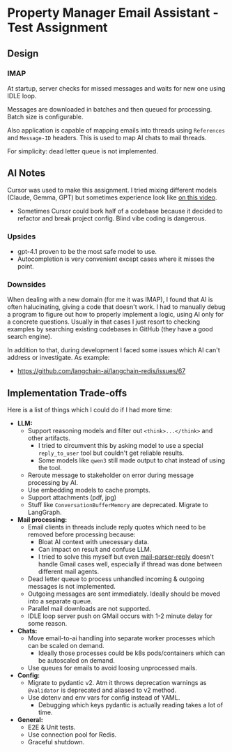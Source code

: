# Property Manager Email Assistant - Test Assignment

## Design

### IMAP

At startup, server checks for missed messages and waits for new one using IDLE loop.

Messages are downloaded in batches and then queued for processing. Batch size is configurable.

Also application is capable of mapping emails into threads using `References` and `Message-ID` headers. This is used to map AI chats to mail threads.

For simplicity: dead letter queue is not implemented.

## AI Notes

Cursor was used to make this assignment. I tried mixing different models (Claude, Gemma, GPT) but sometimes experience look like [on this video](https://youtu.be/_2C2CNmK7dQ?si=AYklZ_-MXaGsohtM).

* Sometimes Cursor could bork half of a codebase because it decided to refactor and break project config. Blind vibe coding is dangerous.

### Upsides

* gpt-4.1 proven to be the most safe model to use.
* Autocompletion is very convenient except cases where it misses the point.

### Downsides

When dealing with a new domain (for me it was IMAP), I found that AI is often halucinating, giving a code that doesn't work.
I had to manually debug a program to figure out how to properly implement a logic, using AI only for a concrete questions.
Usually in that cases I just resort to checking examples by searching existing codebases in GitHub (they have a good search engine).

In addition to that, during development I faced some issues which AI can't address or investigate. As example:

* <https://github.com/langchain-ai/langchain-redis/issues/67>

## Implementation Trade-offs

Here is a list of things which I could do if I had more time:

* **LLM:**
  * Support reasoning models and filter out `<think>...</think>` and other artifacts.
    * I tried to circumvent this by asking model to use a special `reply_to_user` tool but couldn't get reliable results.
    * Some models like `qwen3` still made output to chat instead of using the tool.
  * Reroute message to stakeholder on error during message processing by AI.
  * Use embedding models to cache prompts.
  * Support attachments (pdf, jpg)
  * Stuff like `ConversationBufferMemory` are deprecated. Migrate to LangGraph.
* **Mail processing:**
  * Email clients in threads include reply quotes which need to be removed before processing because:
      * Bloat AI context with unecessary data.
      * Can impact on result and confuse LLM.
      * I tried to solve this myself but even [mail-parser-reply](https://github.com/alfonsrv/mail-parser-reply) doesn't handle Gmail cases well, especially if thread was done between different mail agents.
  * Dead letter queue to process unhandled incoming & outgoing messages is not implemented.
  * Outgoing messages are sent immediately. Ideally should be moved into a separate queue.
  * Parallel mail downloads are not supported.
  * IDLE loop server push on GMail occurs with 1-2 minute delay for some reason.
* **Chats:**
  * Move email-to-ai handling into separate worker processes which can be scaled on demand.
    * Ideally those processes could be k8s pods/containers which can be autoscaled on demand.
  * Use queues for emails to avoid loosing unprocessed mails.
* **Config:**
  * Migrate to pydantic v2. Atm it throws deprecation warnings as `@validator` is deprecated and aliased to v2 method.
  * Use dotenv and env vars for config instead of YAML.
    * Debugging which keys pydantic is actually reading takes a lot of time.
* **General:**
  * E2E & Unit tests.
  * Use connection pool for Redis.
  * Graceful shutdown.
